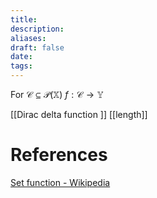 ```yaml
---
title: 
description: 
aliases: 
draft: false
date: 
tags:
---
```


For $\mathscr{C} \subseteq \mathcal{P}(\mathbb{X})$
$f:\mathscr{C} \rightarrow \mathbb{Y}$



[[Dirac delta function ]]
[[length]]

# References
[Set function - Wikipedia](https://en.wikipedia.org/wiki/Set_function#:~:text=In%20mathematics%2C%20especially%20measure%20theory,measure%20subsets%20in%20some%20way.)